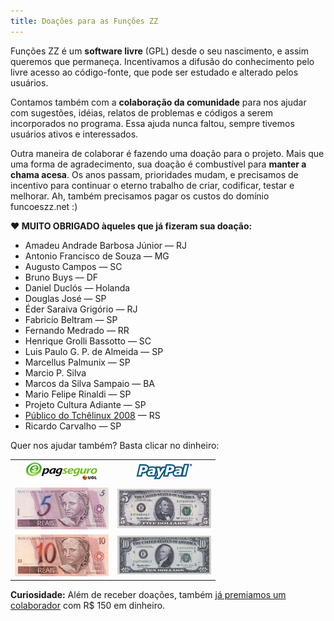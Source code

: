```yaml
---
title: Doações para as Funções ZZ
---
```


Funções ZZ é um **software livre** (GPL) desde o seu nascimento, e assim queremos que permaneça. Incentivamos a difusão do conhecimento pelo livre acesso ao código-fonte, que pode ser estudado e alterado pelos usuários.

Contamos também com a **colaboração da comunidade** para nos ajudar com sugestões, idéias, relatos de problemas e códigos a serem incorporados no programa. Essa ajuda nunca faltou, sempre tivemos usuários ativos e interessados.

Outra maneira de colaborar é fazendo uma doação para o projeto. Mais que uma forma de agradecimento, sua doação é combustível para **manter a chama acesa**. Os anos passam, prioridades mudam, e precisamos de incentivo para continuar o eterno trabalho de criar, codificar, testar e melhorar. Ah, também precisamos pagar os custos do domínio funcoeszz.net :)

**♥ MUITO OBRIGADO àqueles que já fizeram sua doação:**

* Amadeu Andrade Barbosa Júnior — RJ
* Antonio Francisco de Souza — MG
* Augusto Campos — SC
* Bruno Buys — DF
* Daniel Duclós — Holanda
* Douglas José — SP
* Éder Saraiva Grigório — RJ
* Fabricio Beltram — SP
* Fernando Medrado — RR
* Henrique Grolli Bassotto — SC
* Luis Paulo G. P. de Almeida — SP
* Marcellus Palmunix — SP
* Marcio P. Silva
* Marcos da Silva Sampaio — BA
* Mario Felipe Rinaldi — SP
* Projeto Cultura Adiante — SP
* [Público do Tchêlinux 2008](http://aurelio.net/blog/2008/11/14/e-nois-no-tchelinux-2008/) — RS
* Ricardo Carvalho — SP

Quer nos ajudar também? Basta clicar no dinheiro:


<table style="text-align:center">
<tr>
    <td><img src="img/pagseguro.png"/></td>
    <td><img src="img/paypal.png"/></td>
</tr>
<tr>
    <td><a href="https://pagseguro.uol.com.br/security/webpagamentos/webpagto.aspx?email_cobranca=verde@aurelio.net&amp;tipo=CP&amp;moeda=BRL&amp;item_id_1=1&amp;item_descr_1=donate+ao+projeto+Funcoess+ZZ&amp;item_quant_1=1&amp;item_frete_1=000&amp;item_valor_1=5,00"><img src="img/5-reais.jpg"/></a></td>
    <td><a href="https://www.paypal.com/cgi-bin/webscr?cmd=_xclick&amp;business=verde%40aurelio%2enet&amp;item_name=donate%20ao%20projeto%20Funcoes%20ZZ&amp;no_shipping=1&amp;cn=&amp;currency_code=USD&amp;lc=BR&amp;bn=PP%2dBuyNowBF&amp;charset=UTF%2d8&amp;amount=5"><img src="img/5-dolares.jpg"/></a></td>
</tr>
<tr>
    <td><a href="https://pagseguro.uol.com.br/security/webpagamentos/webpagto.aspx?email_cobranca=verde@aurelio.net&amp;tipo=CP&amp;moeda=BRL&amp;item_id_1=1&amp;item_descr_1=donate+ao+projeto+Funcoess+ZZ&amp;item_quant_1=1&amp;item_frete_1=000&amp;item_valor_1=10,00"><img src="img/10-reais.jpg"/></a></td>
    <td><a href="https://www.paypal.com/cgi-bin/webscr?cmd=_xclick&amp;business=verde%40aurelio%2enet&amp;item_name=donate%20ao%20projeto%20Funcoes%20ZZ&amp;no_shipping=1&amp;cn=&amp;currency_code=USD&amp;lc=BR&amp;bn=PP%2dBuyNowBF&amp;charset=UTF%2d8&amp;amount=10"><img src="img/10-dolares.jpg"/></a></td>
</tr>
</table>


**Curiosidade:** Além de receber doações, também [já premiamos um colaborador](premio.html) com R$ 150 em dinheiro.
